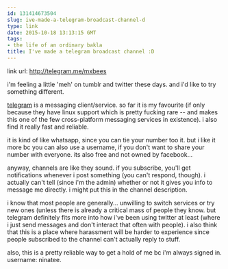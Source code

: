 ```yaml
---
id: 131414673504
slug: ive-made-a-telegram-broadcast-channel-d
type: link
date: 2015-10-18 13:13:15 GMT
tags:
- the life of an ordinary bakla
title: I've made a telegram broadcast channel :D
---
```

link url: http://telegram.me/mxbees

i'm feeling a little 'meh' on tumblr and twitter these days. and i'd like to try something different.

[telegram][1] is a messaging client/service. so far it is my favourite (if only because they have linux support which is pretty fucking rare -- and makes this one of the few cross-platform messaging services in existence). i also find it really fast and reliable. 

it is kind of like whatsapp, since you can tie your number too it. but i like it more bc you can also use a username, if you don't want to share your number with everyone. its also free and not owned by facebook...

anyway, channels are like they sound. if you subscribe, you'll get notifications whenever i post something (you can't respond, though). i actually can't tell (since i'm the admin) whether or not it gives you info to message me directly. i might put this in the channel description.

i know that most people are generally... unwilling to switch services or try new ones (unless there is already a critical mass of people they know. but telegram definitely fits more into how i've been using twitter at least (where i just send messages and don't interact that often with people). i also think that this is a place where harassment will be harder to experience since people subscribed to the channel can't actually reply to stuff.

also, this is a pretty reliable way to get a hold of me bc i'm always signed in. username: ninatee.

[1]: http://telegram.org